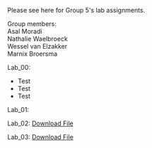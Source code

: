 Please see here for Group 5's lab assignments. 

Group members: <br>
  Asal Moradi <br>
  Nathalie Waelbroeck <br>
  Wessel van Elzakker <br>
  Marnix Broersma <br>

Lab_00: 
- Test
- Test
- Test

Lab_01: 

Lab_02: <a href="Assignment 3_NW.ipynb">Download File</a>

Lab_03: <a href="hw-04_Group5 Final.ipynb">Download File</a>
